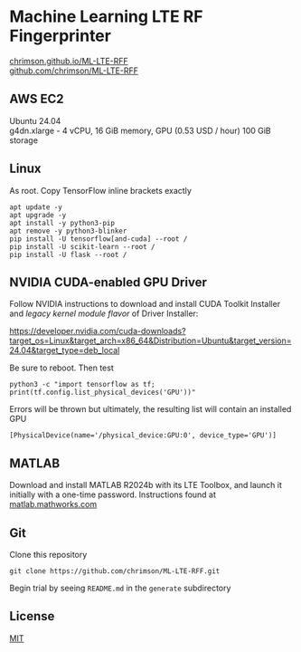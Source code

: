 # Machine Learning LTE RF Fingerprinter

[chrimson.github.io/ML-LTE-RFF](https://chrimson.github.io/ML-LTE-RFF)  
[github.com/chrimson/ML-LTE-RFF](https://github.com/chrimson/ML-LTE-RFF)

## AWS EC2

Ubuntu 24.04  
g4dn.xlarge - 4 vCPU, 16 GiB memory, GPU (0.53 USD / hour)
100 GiB storage

## Linux

As root. Copy TensorFlow inline brackets exactly
```
apt update -y
apt upgrade -y
apt install -y python3-pip
apt remove -y python3-blinker
pip install -U tensorflow[and-cuda] --root /
pip install -U scikit-learn --root /
pip install -U flask --root /
```

## NVIDIA CUDA-enabled GPU Driver

Follow NVIDIA instructions to download and install CUDA Toolkit Installer and _legacy kernel module flavor_ of Driver Installer:

https://developer.nvidia.com/cuda-downloads?target_os=Linux&target_arch=x86_64&Distribution=Ubuntu&target_version=24.04&target_type=deb_local

Be sure to reboot. Then test
```
python3 -c "import tensorflow as tf; print(tf.config.list_physical_devices('GPU'))"
```

Errors will be thrown but ultimately, the resulting list will contain an installed GPU
```
[PhysicalDevice(name='/physical_device:GPU:0', device_type='GPU')]
```

## MATLAB

Download and install MATLAB R2024b with its LTE Toolbox, and launch it initially with a one-time password. Instructions found at [matlab.mathworks.com](https://matlab.mathworks.com)  

## Git

Clone this repository
```
git clone https://github.com/chrimson/ML-LTE-RFF.git
```

Begin trial by seeing `README.md` in the `generate` subdirectory

## License
[MIT](LICENSE)
